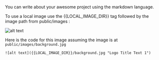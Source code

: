 You can write about your awesome project using the markdown language.

To use a local image use the {{LOCAL_IMAGE_DIR}} tag followed by the image path from public/images :

![alt text]({{LOCAL_IMAGE_DIR}}/background.jpg "Logo Title Text 1")

Here is the code for this image assuming the image is at `public/images/background.jpg`

`![alt text]({{LOCAL_IMAGE_DIR}}/background.jpg "Logo Title Text 1")`
